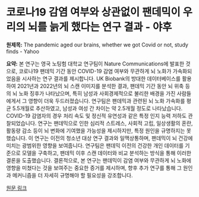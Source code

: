 # 코로나19 감염 여부와 상관없이 팬데믹이 우리의 뇌를 늙게 했다는 연구 결과 - 야후

**원제목:** The pandemic aged our brains, whether we got Covid or not, study finds - Yahoo

**요약:** 본 연구는 영국 노팅험 대학교 연구팀이 Nature Communications에 발표한 것으로, 코로나19 팬데믹 기간 동안 COVID-19 감염 여부와 무관하게 뇌 노화가 가속화되었음을 시사하는 연구 결과를 제시합니다.  UK Biobank의 방대한 데이터베이스를 활용하여 2021년과 2022년의 뇌 스캔 이미지를 분석한 결과, 팬데믹 기간 동안 뇌 위축 등의 뇌 노화 징후가 나타났으며, 특히 남성과 사회경제적으로 불리한 배경을 가진 사람들에게서 그 영향이 더욱 두드러졌습니다.  연구팀은 팬데믹과 관련된 뇌 노화 가속화를 평균 5.5개월로 추산하였고, 남성과 여성 간 차이는 약 2.5개월 정도로 나타났습니다.  COVID-19 감염자의 경우 처리 속도 및 정신적 유연성과 같은 특정 인지 능력 저하도 관찰되었습니다.  연구는 팬데믹으로 인한 심리적 스트레스, 사회적 고립, 일상생활의 혼란, 활동량 감소 등이 뇌 변화에 기여했을 가능성을 제시하지만, 특정 원인을 규명하지는 못했습니다.  이 연구는 이전의 청소년 대상 연구 결과와 일맥상통하며, 팬데믹이 뇌 건강에 미치는 광범위한 영향을 보여줍니다.  연구팀은 팬데믹 이전의 건강한 개인 데이터를 기준으로 모델을 구축하고, 팬데믹 이후 스캔 데이터와 비교 분석하는 방식을 통해 이러한 결론을 도출했습니다.  결론적으로, 본 연구는 팬데믹이 감염 여부와 무관하게 뇌 노화에 영향을 미쳤다는 것을 보여주는 중요한 증거를 제시하며, 향후 추가 연구를 통해 그 원인과 메커니즘을 더 자세히 규명해야 할 필요성을 강조합니다.

[원문 링크](https://www.yahoo.com/news/articles/pandemic-aged-brains-whether-got-191822011.html)
